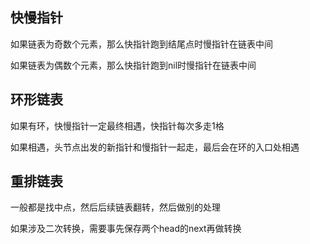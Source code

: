 ## 快慢指针

如果链表为奇数个元素，那么快指针跑到结尾点时慢指针在链表中间

如果链表为偶数个元素，那么快指针跑到nil时慢指针在链表中间

## 环形链表

如果有环，快慢指针一定最终相遇，快指针每次多走1格

如果相遇，头节点出发的新指针和慢指针一起走，最后会在环的入口处相遇

## 重排链表

一般都是找中点，然后后续链表翻转，然后做别的处理

如果涉及二次转换，需要事先保存两个head的next再做转换
